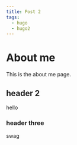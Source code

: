 ```yaml
---
title: Post 2
tags:
  - hugo
  - hugo2
---
```

# About me
This is the about me page.

## header 2
hello

### header three
swag
